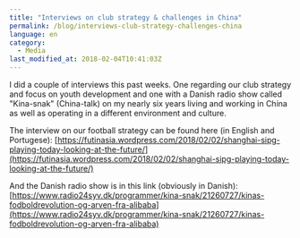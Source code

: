 ```yaml
---
title: "Interviews on club strategy & challenges in China"
permalink: /blog/interviews-club-strategy-challenges-china
language: en
category:
  - Media
last_modified_at: 2018-02-04T10:41:03Z
---
```


I did a couple of interviews this past weeks. One regarding our club strategy and focus on youth development and one with a Danish radio show called "Kina-snak" (China-talk) on my nearly six years living and working in China as well as operating in a different environment and culture.

  
The interview on our football strategy can be found here (in English and Portugese): [https://futinasia.wordpress.com/2018/02/02/shanghai-sipg-playing-today-looking-at-the-future/](https://futinasia.wordpress.com/2018/02/02/shanghai-sipg-playing-today-looking-at-the-future/)

  
And the Danish radio show is in this link (obviously in Danish): [https://www.radio24syv.dk/programmer/kina-snak/21260727/kinas-fodboldrevolution-og-arven-fra-alibaba](https://www.radio24syv.dk/programmer/kina-snak/21260727/kinas-fodboldrevolution-og-arven-fra-alibaba)
